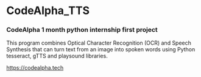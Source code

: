 # CodeAlpha_TTS

<h3>CodeAlpha 1 month python internship first project</h3>

This program combines Optical Character Recognition (OCR) and Speech Synthesis that can turn text from an image into spoken words using Python tesseract, gTTS and playsound libraries.

https://codealpha.tech
